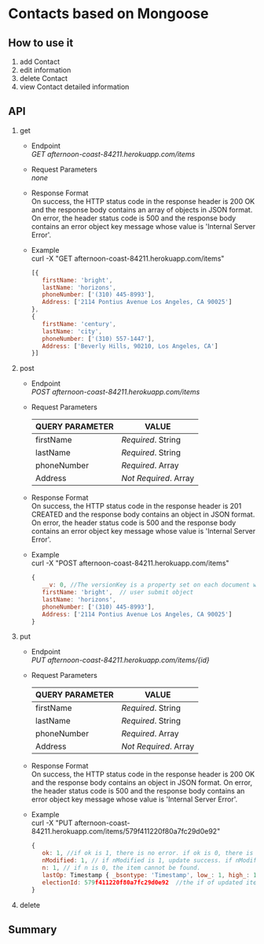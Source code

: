 Contacts based on Mongoose
========
How to use it
--------
1.  add Contact
2.  edit information
3.  delete Contact
4.  view Contact detailed information

API
--------
1.  get
    * Endpoint  
      _GET afternoon-coast-84211.herokuapp.com/items_
    * Request Parameters  
      _none_
    * Response Format  
      On success, the HTTP status code in the response header is 200 OK and the response body contains an array of objects in JSON format. On error, the header status code is 500 and the response body contains an error object key message whose value is 'Internal Server Error'.
    * Example  
      curl -X "GET afternoon-coast-84211.herokuapp.com/items"  

      ```javascript
      [{  
         firstName: 'bright',  
         lastName: 'horizons',  
         phoneNumber: ['(310) 445-8993'],    
         Address: ['2114 Pontius Avenue Los Angeles, CA 90025']  
      },
      {
         firstName: 'century', 
         lastName: 'city', 
         phoneNumber: ['(310) 557-1447'], 
         Address: ['Beverly Hills, 90210, Los Angeles, CA']
      }]
      ```
      
2.  post
    * Endpoint  
      _POST afternoon-coast-84211.herokuapp.com/items_
    * Request Parameters  
    
      QUERY PARAMETER | VALUE
      --------------- | -----
      firstName | _Required_. String
      lastName | _Required_. String
      phoneNumber| _Required_. Array
      Address | _Not Required_. Array

    * Response Format  
      On success, the HTTP status code in the response header is 201 CREATED and the response body contains an object in JSON format. On error, the header status code is 500 and the response body contains an error object key message whose value is 'Internal Server Error'.
    * Example  
      curl -X "POST afternoon-coast-84211.herokuapp.com/items"  
      
      ```javascript
      {  
         __v: 0, //The versionKey is a property set on each document when first created by Mongoose. This keys value contains the internal revision of the document.
         firstName: 'bright',  // user submit object
         lastName: 'horizons',  
         phoneNumber: ['(310) 445-8993'],    
         Address: ['2114 Pontius Avenue Los Angeles, CA 90025']  
      }
      ```
      
3.  put
    * Endpoint  
      _PUT afternoon-coast-84211.herokuapp.com/items/{id}_
    * Request Parameters  
    
      QUERY PARAMETER | VALUE
      --------------- | -----
      firstName | _Required_. String
      lastName | _Required_. String
      phoneNumber| _Required_. Array
      Address | _Not Required_. Array

    * Response Format  
      On success, the HTTP status code in the response header is 200 OK and the response body contains an object in JSON format. On error, the header status code is 500 and the response body contains an error object key message whose value is 'Internal Server Error'.
    * Example  
      curl -X "PUT afternoon-coast-84211.herokuapp.com/items/579f411220f80a7fc29d0e92"  
      
      ```javascript
      { 
         ok: 1, //if ok is 1, there is no error. if ok is 0, there is an error
         nModified: 1, // if nModified is 1, update success. if nModified is 0, updata fail
         n: 1, // if n is 0, the item cannot be found.
         lastOp: Timestamp { _bsontype: 'Timestamp', low_: 1, high_: 1473355882 }, //lastOp is the optime timestamp in the oplog of the change. bsontype is definition is here https://docs.mongodb.com/manual/reference/bson-types/
         electionId: 579f411220f80a7fc29d0e92  //the if of updated item 
      }
      ```
      
4.  delete

Summary 
--------
